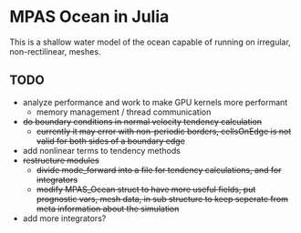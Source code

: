 # MPAS Ocean in Julia

This is a shallow water model of the ocean capable of running on irregular, non-rectilinear, meshes.


## TODO
 * analyze performance and work to make GPU kernels more performant
     * memory management / thread communication
 * ~~do boundary conditions in normal velocity tendency calculation~~
     * ~~currently it may error with non-periodic borders, cellsOnEdge is not valid for both sides of a boundary edge~~
 * add nonlinear terms to tendency methods
 * ~~restructure modules~~
     * ~~divide mode_forward into a file for tendency calculations, and for integrators~~
     * ~~modify MPAS_Ocean struct to have more useful fields, put prognostic vars, mesh data, in sub structure to keep seperate from meta information about the simulation~~
 * add more integrators?
